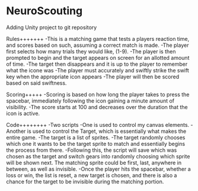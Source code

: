 # NeuroScouting
Adding Unity project to git repository

Rules+++++++
-This is a matching game that tests a players reaction time, and scores based on such, assuming a correct match is made.
-The player first selects how many trials they would like, (1-9).
-The player is then prompted to begin and the target appears on screen for an allotted amount of time.
-The target then disappears and it is up to the player to remember what the icone was
-The player must accurately and swiftly strike the swift key when the appropriate icon appears
-The player will then be scored based on said swiftness.

Scoring+++++
-Scoring is based on how long the player takes to press the spacebar, immediately following the icon gaining a minute amount of 
visibility.
-The score starts at 100 and decreases over the duration that the icon is active.

Code++++++++
-Two scripts
-One is used to control my canvas elements.
-Another is used to control the Target, which is essentially what makes the entire game.
-The target is a list of sprites.
-The target randomly chooses which one it wants to be the target sprite to match and essentially begins the process from there.
-Following this, the script will save which was chosen as the target and switch gears into randomly choosing which sprite
will be shown next. The matching sprite could be first, last, anywhere in between, as well as invisible.
-Once the player hits the spacebar, whether a loss or win, the list is reset, a new target is chosen, and there is also a chance
for the target to be invisible during the matching portion.
